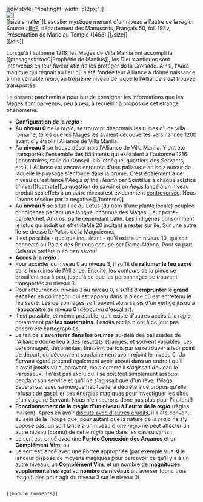[[div style="float:right; width: 512px;"]]  
![|](http://visualiseur.bnf.fr/ConsulterElementNum?O=IFN-8100039&E=JPEG&Deb=100&Fin=100&Param=C)  
[[size smaller]]L'escalier mystique menant d'un niveau à l'autre de la *regio*. Source : [BnF](http://visualiseur.bnf.fr/Visualiseur?Destination=Mandragore&O=8100039&E=100&I=16627&M=imageseule), département des Manuscrits, Français 50, fol. 193v, Présentation de Marie au Temple (1463).[[/size]]  
[[/div]]

Lorsqu'à l'automne 1216, les Mages de Villa Manlia ont accompli la [[presages#^toc0|Prophétie de Manlius]], les Dieux antiques sont intervenus en leur faveur afin de les protéger de la Croisade. Ainsi, l'Aura magique qui régnait au lieu où a été fondée leur Alliance a donné naissance à une véritable *regio*, au troisième niveau de laquelle l'Alliance s'est trouvée transportée.

Le présent parchemin a pour but de consigner les informations que les Mages sont parvenus, peu à peu, à recueillir à propos de cet étrange phénomène.

* **Configuration de la *regio*** :  
 * Au **niveau 0** de la *regio*, se trouvent désormais les ruines d'une villa romaine, telles que les Mages les avaient découvertes vers l'année 1200 avant d'y établir l'Alliance de Villa Manlia.  
 * Au **niveau 3** se trouve désormais l'Alliance de Villa Manlia. Y ont été transportés l'ensemble des bâtiments qui existaient à l'automne 1216 (laboratoires, salle du Conseil, bibliothèque, quartiers des Servants, etc.). L'Alliance est encore entourée d'une palissade en bois autour de laquelle le paysage s'enfonce dans la brume. C'est également à ce niveau qu'est lancé l'*Aegis of the Hearth* par Scintillus à chaque solstice d'hiver[[footnote]]La question de savoir si un *Aegis* lancé à un niveau produit ses effets à un autre niveau est évidemment [controversée](http://forum.atlas-games.com/viewtopic.php?f=4&t=21404&p=179448). Nous l'avons résolue par la négative.[[/footnote]].  
 * Au **niveau 5** se situe l'île du Lotus (du nom d'une plante locale) peuplée d'indigènes parlant une langue inconnue des Mages. Leur porte-parole/chef, Andros, parle cependant Latin. Les indigènes consomment le lotus qui induit un effet ReMe 20 incitant à rester sur île. Sur une autre île se dresse le Palais de la Magicienne.  
*  Il est possible - quoique inquiétant - qu'il existe un niveau 10, qui soit connecté au Palais des Brumes occupé par Dame Aldona. Pour sa part, Celarius préfère n'en rien savoir!  
* **Accès à la *regio*** :  
 * Pour accéder du niveau 0 au niveau 3, il suffit de **rallumer le feu sacré** dans les ruines de l'Alliance. Ensuite, les contours de la pièce se brouillent peu à peu, jusqu'à ce que les personnages se trouvent transportés au niveau 3.  
 * Pour retourner du niveau 3 au niveau 0, il suffit d'**emprunter le grand escalier** en colimaçon qui est apparu dans la pièce où est entretenu le feu sacré. Les personnages se trouvent alors saisis d'un vertige jusqu'à réapparaître au niveau 0 (dépourvu d'escalier).  
 * Il est possible, et même probable, qu'il existe d'autres accès à la *regio*, notamment par **les souterrains**. Lesdits accès n'ont à ce jour pas encore été cartographiés.  
 * Le fait de **s'aventurer dans les brumes** au-delà des palissades de l'Alliance donne lieu à des résultats étranges, et souvent variables. Les personnages, désorientés, finissent parfois par se retrouver à leur point de départ, ou découvrent soudainement avoir rejoint le niveau 0. Un Servant égaré prétend également avoir abouti dans un endroit qu'il n'avait jamais vu auparavant, mais comme il s'agissait de Jean le Paresseux, il n'est pas exclu qu'il se soit tout simplement assoupi pendant son service et qu'il ne s'agissait que d'un rêve. (Maga Esperanza, avec sa morgue habituelle, a décrété à ce propos qu'elle refusait de gaspiller ses énergies magiques pour investiguer les dires d'un vulgaire Servant. Nous n'en saurons donc pas plus pour l'instant!)  
* **Fonctionnement de la magie d'un niveau à l'autre de la *regio*** (règles maison). Après en avoir [discuté avec d'autres érudits](http://forum.atlas-games.com/viewtopic.php?f=4&t=9402), il a été convenu au sein de la Troupe que, pour autant que la nature de la *regio* ne s'y oppose pas, un sort lancé à un niveau d'une *regio* ne peut affecter un autre niveau (connu) de cette *regio* que dans les cas suivants :  
 * Le sort est lancé avec une **Portée Connexion des Arcanes** et un **Complément Vim**; ou  
 * Le sort est lancé avec une Portée appropriée (par exemple Vue si le lanceur dispose de moyens magiques pour percevoir ce qu'il y a à un autre niveau), un **Complément Vim**, et un nombre de **magnitudes supplémentaires** égal au **nombre de niveaux** à traverser (donc trois magnitudes pour agir du niveau 3 sur le niveau 0).

~~~~

[[module Comments]]  